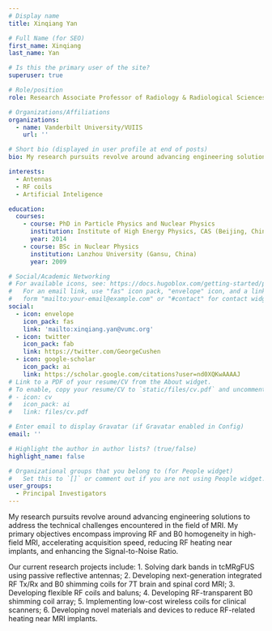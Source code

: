 ```yaml
---
# Display name
title: Xinqiang Yan

# Full Name (for SEO)
first_name: Xinqiang
last_name: Yan

# Is this the primary user of the site?
superuser: true

# Role/position
role: Research Associate Professor of Radiology & Radiological Sciences and Electrical and Computer Engineering

# Organizations/Affiliations
organizations:
  - name: Vanderbilt University/VUIIS
    url: ''

# Short bio (displayed in user profile at end of posts)
bio: My research pursuits revolve around advancing engineering solutions to address the technical challenges encountered in the field of MRI.

interests:
  - Antennas
  - RF coils
  - Artificial Inteligence

education:
  courses:
    - course: PhD in Particle Physics and Nuclear Physics
      institution: Institute of High Energy Physics, CAS (Beijing, China)
      year: 2014
    - course: BSc in Nuclear Physics
      institution: Lanzhou University (Gansu, China)
      year: 2009

# Social/Academic Networking
# For available icons, see: https://docs.hugoblox.com/getting-started/page-builder/#icons
#   For an email link, use "fas" icon pack, "envelope" icon, and a link in the
#   form "mailto:your-email@example.com" or "#contact" for contact widget.
social:
  - icon: envelope
    icon_pack: fas
    link: 'mailto:xinqiang.yan@vumc.org'
  - icon: twitter
    icon_pack: fab
    link: https://twitter.com/GeorgeCushen
  - icon: google-scholar
    icon_pack: ai
    link: https://scholar.google.com/citations?user=nd0XQKwAAAAJ
# Link to a PDF of your resume/CV from the About widget.
# To enable, copy your resume/CV to `static/files/cv.pdf` and uncomment the lines below.
# - icon: cv
#   icon_pack: ai
#   link: files/cv.pdf

# Enter email to display Gravatar (if Gravatar enabled in Config)
email: ''

# Highlight the author in author lists? (true/false)
highlight_name: false

# Organizational groups that you belong to (for People widget)
#   Set this to `[]` or comment out if you are not using People widget.
user_groups:
  - Principal Investigators
---
```


My research pursuits revolve around advancing engineering solutions to address the technical challenges encountered in the field of MRI. My primary objectives encompass improving RF and B0 homogeneity in high-field MRI, accelerating acquisition speed, reducing RF heating near implants, and enhancing the Signal-to-Noise Ratio.


Our current research projects include: 1. Solving dark bands in tcMRgFUS using passive reflective antennas;  2. Developing next-generation integrated RF Tx/Rx and B0 shimming coils for 7T brain and spinal cord MRI;  3. Developing flexible RF coils and baluns;  4. Developing RF-transparent B0 shimming coil array;  5. Implementing low-cost wireless coils for clinical scanners;  6. Developing novel materials and devices to reduce RF-related heating near MRI implants.

